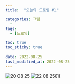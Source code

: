 ```yaml
---
title:  "오늘의 드로잉 #1"

categories: 그림
  - 
tags:
  - [드로잉]

toc: true
toc_sticky: true
 
date: 2022-08-25
last_modified_at: 2022-08-25
---
```


![20 08 25](https://user-images.githubusercontent.com/96360829/186610285-476d0ac9-8a18-496a-a740-c32b17ee4fa8.png)
![22 08 25(1)](https://user-images.githubusercontent.com/96360829/186682199-743c5101-3961-4a71-bd87-4102c496c3d6.png)
<center></center>
